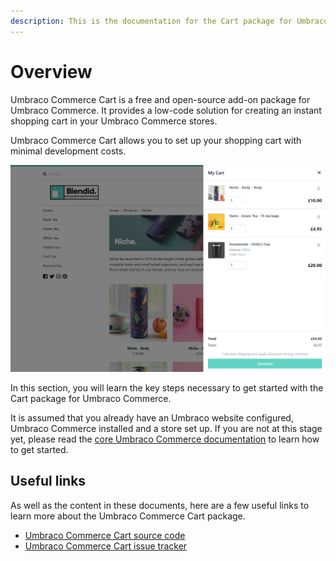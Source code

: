 ```yaml
---
description: This is the documentation for the Cart package for Umbraco Commerce.
---
```


# Overview

Umbraco Commerce Cart is a free and open-source add-on package for Umbraco Commerce. It provides a low-code solution for creating an instant shopping cart in your Umbraco Commerce stores.

Umbraco Commerce Cart allows you to set up your shopping cart with minimal development costs.

![A look at the Umbraco Commerce Cart UI](../media/cart/cart.png)

In this section, you will learn the key steps necessary to get started with the Cart package for Umbraco Commerce.

It is assumed that you already have an Umbraco website configured, Umbraco Commerce installed and a store set up. If you are not at this stage yet, please read the [core Umbraco Commerce documentation](https://docs.umbraco.com/umbraco-commerce/) to learn how to get started.

## Useful links

As well as the content in these documents, here are a few useful links to learn more about the Umbraco Commerce Cart package.

* [Umbraco Commerce Cart source code](https://github.com/umbraco/Umbraco.Commerce.Cart)
* [Umbraco Commerce Cart issue tracker](https://github.com/umbraco/Umbraco.Commerce.Cart/issues)
